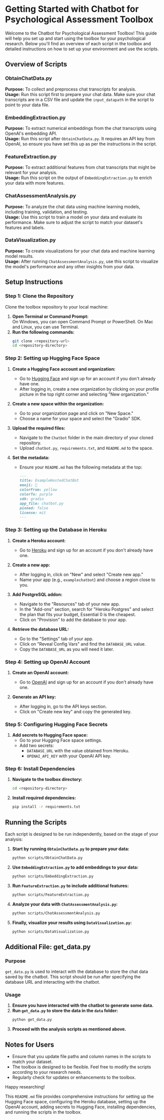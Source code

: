 # Getting Started with Chatbot for Psychological Assessment Toolbox

Welcome to the Chatbot for Psychological Assessment Toolbox! This guide will help you set up and start using the toolbox for your psychological research. Below you'll find an overview of each script in the toolbox and detailed instructions on how to set up your environment and use the scripts.

## Overview of Scripts

### ObtainChatData.py
**Purpose:** To collect and preprocess chat transcripts for analysis.  
**Usage:** Run this script first to prepare your chat data. Make sure your chat transcripts are in a CSV file and update the `input_datapath` in the script to point to your data file.

### EmbeddingExtraction.py
**Purpose:** To extract numerical embeddings from the chat transcripts using OpenAI's embedding API.  
**Usage:** Run this script after `ObtainChatData.py`. It requires an API key from OpenAI, so ensure you have set this up as per the instructions in the script.

### FeatureExtraction.py
**Purpose:** To extract additional features from chat transcripts that might be relevant for your analysis.  
**Usage:** Run this script on the output of `EmbeddingExtraction.py` to enrich your data with more features.

### ChatAssessmentAnalysis.py
**Purpose:** To analyze the chat data using machine learning models, including training, validation, and testing.  
**Usage:** Use this script to train a model on your data and evaluate its performance. Make sure to adjust the script to match your dataset's features and labels.

### DataVisualization.py
**Purpose:** To create visualizations for your chat data and machine learning model results.  
**Usage:** After running `ChatAssessmentAnalysis.py`, use this script to visualize the model's performance and any other insights from your data.

## Setup Instructions

### Step 1: Clone the Repository
Clone the toolbox repository to your local machine:

1. **Open Terminal or Command Prompt:**  
   On Windows, you can open Command Prompt or PowerShell. On Mac and Linux, you can use Terminal.
2. **Run the following commands:**
   ```sh
   git clone <repository-url>
   cd <repository-directory>
   ```

### Step 2: Setting up Hugging Face Space

1. **Create a Hugging Face account and organization:**
   - Go to [Hugging Face](https://huggingface.co) and sign up for an account if you don't already have one.
   - After logging in, create a new organization by clicking on your profile picture in the top right corner and selecting "New organization."

2. **Create a new space within the organization:**
   - Go to your organization page and click on "New Space."
   - Choose a name for your space and select the "Gradio" SDK.

3. **Upload the required files:**
   - Navigate to the `Chatbot` folder in the main directory of your cloned repository.
   - Upload `chatbot.py`, `requirements.txt`, and `README.md` to the space.

4. **Set the metadata:**
   - Ensure your `README.md` has the following metadata at the top:
     ```md
     ---
     title: ExampleHostedChatBot
     emoji: 💬
     colorFrom: yellow
     colorTo: purple
     sdk: gradio
     app_file: chatbot.py
     pinned: false
     license: mit
     ---
     ```

### Step 3: Setting up the Database in Heroku

1. **Create a Heroku account:**
   - Go to [Heroku](https://www.heroku.com) and sign up for an account if you don't already have one.

2. **Create a new app:**
   - After logging in, click on "New" and select "Create new app."
   - Name your app (e.g., `examplechatbot`) and choose a region close to you.

3. **Add PostgreSQL addon:**
   - Navigate to the "Resources" tab of your new app.
   - In the "Add-ons" section, search for "Heroku Postgres" and select the plan that fits your budget, Essential 0 is the cheapest.
   - Click on "Provision" to add the database to your app.

4. **Retrieve the database URL:**
   - Go to the "Settings" tab of your app.
   - Click on "Reveal Config Vars" and find the `DATABASE_URL` value.
   - Copy the `DATABASE_URL` as you will need it later.

### Step 4: Setting up OpenAI Account

1. **Create an OpenAI account:**
   - Go to [OpenAI](https://www.openai.com) and sign up for an account if you don't already have one.

2. **Generate an API key:**
   - After logging in, go to the API keys section.
   - Click on "Create new key" and copy the generated key.

### Step 5: Configuring Hugging Face Secrets

1. **Add secrets to Hugging Face space:**
   - Go to your Hugging Face space settings.
   - Add two secrets:
     - `DATABASE_URL` with the value obtained from Heroku.
     - `OPENAI_API_KEY` with your OpenAI API key.

### Step 6: Install Dependencies

1. **Navigate to the toolbox directory:**
   ```sh
   cd <repository-directory>
   ```
2. **Install required dependencies:**
   ```sh
   pip install -r requirements.txt
   ```

## Running the Scripts

Each script is designed to be run independently, based on the stage of your analysis:

1. **Start by running `ObtainChatData.py` to prepare your data:**
   ```sh
   python scripts/ObtainChatData.py
   ```
2. **Use `EmbeddingExtraction.py` to add embeddings to your data:**
   ```sh
   python scripts/EmbeddingExtraction.py
   ```
3. **Run `FeatureExtraction.py` to include additional features:**
   ```sh
   python scripts/FeatureExtraction.py
   ```
4. **Analyze your data with `ChatAssessmentAnalysis.py`:**
   ```sh
   python scripts/ChatAssessmentAnalysis.py
   ```
5. **Finally, visualize your results using `DataVisualization.py`:**
   ```sh
   python scripts/DataVisualization.py
   ```

## Additional File: get_data.py

### Purpose
`get_data.py` is used to interact with the database to store the chat data saved by the chatbot. This script should be run after specifying the database URL and interacting with the chatbot.

### Usage
1. **Ensure you have interacted with the chatbot to generate some data.**
2. **Run `get_data.py` to store the data in the `data` folder:**
   ```sh
   python get_data.py
   ```
3. **Proceed with the analysis scripts as mentioned above.**

## Notes for Users

- Ensure that you update file paths and column names in the scripts to match your dataset.
- The toolbox is designed to be flexible. Feel free to modify the scripts according to your research needs.
- Regularly check for updates or enhancements to the toolbox.

Happy researching!

This `README.md` file provides comprehensive instructions for setting up the Hugging Face space, configuring the Heroku database, setting up the OpenAI account, adding secrets to Hugging Face, installing dependencies, and running the scripts in the toolbox.
